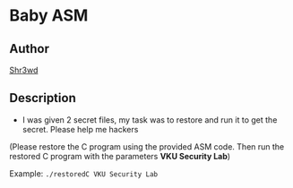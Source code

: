 # Baby ASM

## Author

[Shr3wd](https://github.com/shr3wcl)

## Description

- I was given 2 secret files, my task was to restore and run it to get the secret. Please help me hackers

(Please restore the C program using the provided ASM code.
Then run the restored C program with the parameters **VKU Security Lab**)

Example: `./restoredC VKU Security Lab`
